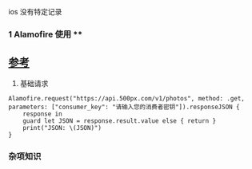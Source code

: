 ios 没有特定记录

### 1 Alamofire 使用  **
[参考](http://www.jianshu.com/p/f1208b5e42d9)
-------
1. 基础请求
````
Alamofire.request("https://api.500px.com/v1/photos", method: .get, parameters: ["consumer_key": "请输入您的消费者密钥"]).responseJSON { 
    response in 
    guard let JSON = response.result.value else { return } 
    print("JSON: \(JSON)") 
}
````


### 杂项知识 


